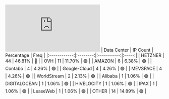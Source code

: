 ![Diagramm](https://github.com/obajay/StateSync-snapshots/blob/main/Projects/Dymension/1/README.md)
| Data Center | IP Count | Percentage | Freq |
|:------------:|:--------:|:-----------:|:-----:|
| HETZNER | 44 | 46.81% | 🔴 |
| OVH | 11 | 11.70% | 🟢 |
| AMAZON | 6 | 6.38% | 🟢 |
| Contabo | 4 | 4.26% | 🟢 |
| Google-Cloud | 4 | 4.26% | 🟢 |
| MEVSPACE | 4 | 4.26% | 🟢 |
| WorldStream | 2 | 2.13% | 🟢 |
| Alibaba | 1 | 1.06% | 🟢 |
| DIGITALOCEAN | 1 | 1.06% | 🟢 |
| HIVELOCITY | 1 | 1.06% | 🟢 |
| IPAX | 1 | 1.06% | 🟢 |
| LeaseWeb | 1 | 1.06% | 🟢 |
| OTHER | 14 | 14.89% | 🟢 |